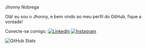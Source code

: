 
Jhonny Nobrega

Olá! eu sou o Jhonny, e bem vindo ao meu perfil do GitHub, fique a vontade!

Conecte-se comigo;
[![LinkedIn](https://img.shields.io/badge/LinkedIn-5858FA?style=for-the-badge&logo=linkedin&logoColor=000)](https://www.linkedin.com/in/jhonny-nobrega-604842245/)
[![Instagram](https://img.shields.io/badge/Instagram-5858FA?style=for-the-badge&logo=instagram&logoColor=000)](https://www.instagram.com/eu_sou_o_jhonny/)




![GitHub Stats](https://github-readme-stats.vercel.app/api?username=jhonnynobrega&theme=transparent&bg_color=000&border_color=5858FA&show_icons=true&icon_color=5858FA&title_color=5858FAtext_color=58FAF4)


